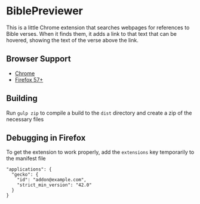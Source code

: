 # BiblePreviewer

This is a little Chrome extension that searches webpages for references to Bible verses. When it finds them, it 
adds a link to that text that can be hovered, showing the text of the verse above the link.

## Browser Support
* [Chrome](https://chrome.google.com/webstore/detail/bible-previewer/khknjdjihianlbkkbpmoemlkphkeaddi)
* [Firefox 57+](https://addons.mozilla.org/en-US/firefox/addon/bible-previewer/)

## Building
Run `gulp zip` to compile a build to the `dist` directory and create a zip of the necessary files

## Debugging in Firefox
To get the extension to work properly, add the `extensions` key temporarily to the manifest file
 
    "applications": {
      "gecko": {
        "id": "addon@example.com",
        "strict_min_version": "42.0"
      }
    }
